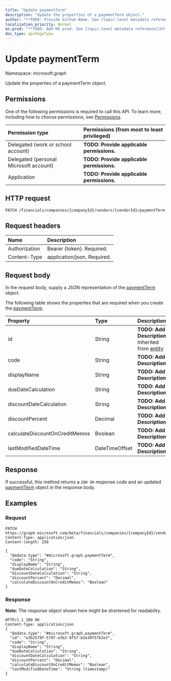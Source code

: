 ```yaml
---
title: "Update paymentTerm"
description: "Update the properties of a paymentTerm object."
author: "**TODO: Provide Github Name. See [topic-level metadata reference](https://msgo.azurewebsites.net/add/document/guidelines/metadata.html#topic-level-metadata)**"
localization_priority: Normal
ms.prod: "**TODO: Add MS prod. See [topic-level metadata reference](https://msgo.azurewebsites.net/add/document/guidelines/metadata.html#topic-level-metadata)**"
doc_type: apiPageType
---
```


# Update paymentTerm

Namespace: microsoft.graph

Update the properties of a paymentTerm object.

## Permissions
One of the following permissions is required to call this API. To learn more, including how to choose permissions, see [Permissions](/concepts/permissions-reference.md).

|Permission type|Permissions (from most to least privileged)|
|:---|:---|
|Delegated (work or school account)|**TODO: Provide applicable permissions.**|
|Delegated (personal Microsoft account)|**TODO: Provide applicable permissions.**|
|Application|**TODO: Provide applicable permissions.**|

## HTTP request

<!-- {
  "blockType": "ignored"
}
-->
``` http
PATCH /financials/companies/{companyId}/vendors/{vendorId}/paymentTerm
```

## Request headers
|Name|Description|
|:---|:---|
|Authorization|Bearer {token}. Required.|
|Content-Type|application/json. Required.|

## Request body
In the request body, supply a JSON representation of the [paymentTerm](../resources/paymentterm.md) object.

The following table shows the properties that are required when you create the [paymentTerm](../resources/paymentterm.md).

|Property|Type|Description|
|:---|:---|:---|
|id|String|**TODO: Add Description** Inherited from [entity](../resources/entity.md)|
|code|String|**TODO: Add Description**|
|displayName|String|**TODO: Add Description**|
|dueDateCalculation|String|**TODO: Add Description**|
|discountDateCalculation|String|**TODO: Add Description**|
|discountPercent|Decimal|**TODO: Add Description**|
|calculateDiscountOnCreditMemos|Boolean|**TODO: Add Description**|
|lastModifiedDateTime|DateTimeOffset|**TODO: Add Description**|



## Response

If successful, this method returns a `200 OK` response code and an updated [paymentTerm](../resources/paymentterm.md) object in the response body.

## Examples

### Request
<!-- {
  "blockType": "request",
  "name": "update_paymentterm"
}
-->
``` http
PATCH https://graph.microsoft.com/beta/financials/companies/{companyId}/vendors/{vendorId}/paymentTerm
Content-Type: application/json
Content-length: 258

{
  "@odata.type": "#microsoft.graph.paymentTerm",
  "code": "String",
  "displayName": "String",
  "dueDateCalculation": "String",
  "discountDateCalculation": "String",
  "discountPercent": "Decimal",
  "calculateDiscountOnCreditMemos": "Boolean"
}
```

### Response
**Note:** The response object shown here might be shortened for readability.
<!-- {
  "blockType": "response",
  "truncated": true
}
-->
``` http
HTTP/1.1 200 OK
Content-Type: application/json
{
  "@odata.type": "#microsoft.graph.paymentTerm",
  "id": "e3b2579f-579f-e3b2-9f57-b2e39f57b2e3",
  "code": "String",
  "displayName": "String",
  "dueDateCalculation": "String",
  "discountDateCalculation": "String",
  "discountPercent": "Decimal",
  "calculateDiscountOnCreditMemos": "Boolean",
  "lastModifiedDateTime": "String (timestamp)"
}
```

